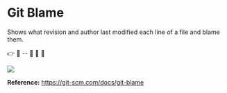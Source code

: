 # Git Blame

Shows what revision and author last modified each line of a file and blame them.

:point_right: :no_good: -- :see_no_evil: :hear_no_evil: :speak_no_evil:

![](https://i.imgur.com/Ywpucz6.png)

**Reference:** <https://git-scm.com/docs/git-blame>

## [](https://i.imgur.com/xancoby.png)
